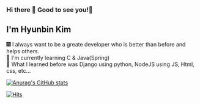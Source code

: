 ### Hi there 👋 Good to see you!🤗
## I'm Hyunbin Kim

🎆 I always want to be a greate developer who is better than before and helps others.
</br>
🐳 I'm currently learning C & Java(Spring)
</br>
🐓 What I learned before was Django using python, NodeJS using JS, Html, css, etc...

[![Anurag's GitHub stats](https://github-readme-stats.vercel.app/api?username=hyunbin1)](https://github.com/anuraghazra/github-readme-stats)



[![Hits](https://hits.seeyoufarm.com/api/count/incr/badge.svg?url=https%3A%2F%2Fgithub.com%2Fhyunbin1&count_bg=%2332DD14&title_bg=%238994ED&icon=staffbase.svg&icon_color=%23000000&title=Hi+there%21&edge_flat=false)](https://hits.seeyoufarm.com)


  
  
  <!--
**hyunbin1/hyunbin1** is a ✨ _special_ ✨ repository because its `README.md` (this file) appears on your GitHub profile.

Here are some ideas to get you started:

- 🔭 I’m currently working on ...
- 🌱 I’m currently learning ...
- 👯 I’m looking to collaborate on ...
- 🤔 I’m looking for help with ...
- 💬 Ask me about ...
- 📫 How to reach me: ...
- 😄 Pronouns: ...
- ⚡ Fun fact: ...
-->
